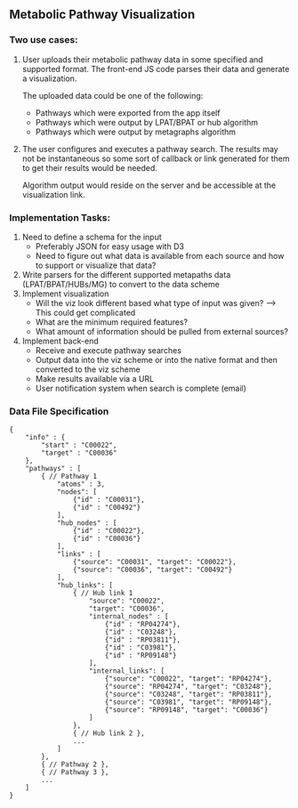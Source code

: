 ## Metabolic Pathway Visualization

### Two use cases:

1. User uploads their metabolic pathway data in some specified and supported
   format. The front-end JS code parses their data and generate a
   visualization.

    The uploaded data could be one of the following:
    * Pathways which were exported from the app itself
    * Pathways which were output by LPAT/BPAT or hub algorithm
    * Pathways which were output by metagraphs algorithm

2. The user configures and executes a pathway search. The results may not be
   instantaneous so some sort of callback or link generated for them to
   get their results would be needed.

   Algorithm output would reside on the server and be accessible at the
   visualization link.


### Implementation Tasks:

1. Need to define a schema for the input
    * Preferably JSON for easy usage with D3
    * Need to figure out what data is available from each source and how to
      support or visualize that data?
2. Write parsers for the different supported metapaths data (LPAT/BPAT/HUBs/MG)
   to convert to the data scheme
3. Implement visualization
    * Will the viz look different based what type of input was given? --> This
      could get complicated
    * What are the minimum required features?
    * What amount of information should be pulled from external sources?
4. Implement back-end
    * Receive and execute pathway searches
    * Output data into the viz scheme or into the native format and then
      converted to the viz scheme
    * Make results available via a URL
    * User notification system when search is complete (email)


### Data File Specification
```
{
    "info" : {
        "start" : "C00022",
        "target" : "C00036"
    },
    "pathways" : [
        { // Pathway 1
            "atoms" : 3,
            "nodes": [
                {"id" : "C00031"},
                {"id" : "C00492"}
            ],
            "hub_nodes" : [
                {"id" : "C00022"},
                {"id" : "C00036"}
            ],
            "links" : [
                {"source": "C00031", "target": "C00022"},
                {"source": "C00036", "target": "C00492"}
            ],
            "hub_links": [
                { // Hub link 1
                    "source": "C00022",
                    "target": "C00036",
                    "internal_nodes" : [
                        {"id" : "RP04274"},
                        {"id" : "C03248"},
                        {"id" : "RP03811"},
                        {"id" : "C03981"},
                        {"id" : "RP09148"}
                    ],
                    "internal_links": [
                        {"source": "C00022", "target": "RP04274"},
                        {"source": "RP04274", "target": "C03248"},
                        {"source": "C03248", "target": "RP03811"},
                        {"source": "C03981", "target": "RP09148"},
                        {"source": "RP09148", "target": "C00036"}
                    ]
                },
                { // Hub link 2 },
                ...
            ]
        },
        { // Pathway 2 },
        { // Pathway 3 },
        ...
    ]
}
```

